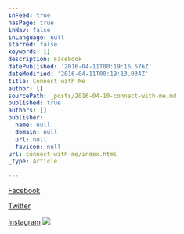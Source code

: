 ```yaml
---
inFeed: true
hasPage: true
inNav: false
inLanguage: null
starred: false
keywords: []
description: Facebook
datePublished: '2016-04-11T00:19:16.676Z'
dateModified: '2016-04-11T00:19:13.034Z'
title: Connect with Me
author: []
sourcePath: _posts/2016-04-10-connect-with-me.md
published: true
authors: []
publisher:
  name: null
  domain: null
  url: null
  favicon: null
url: connect-with-me/index.html
_type: Article

---
```

[Facebook][0]

[Twitter][1]

[Instagram][2]
![](https://s3-us-west-2.amazonaws.com/the-grid-img/p/b1f72a0d470342a5dc321824cf34ba5cda1d6382.jpg)

[0]: https://facebook.com/drewkoehler.drewko
[1]: https://twitter.com/drewko
[2]: https://www.instagram.com/drewkoe